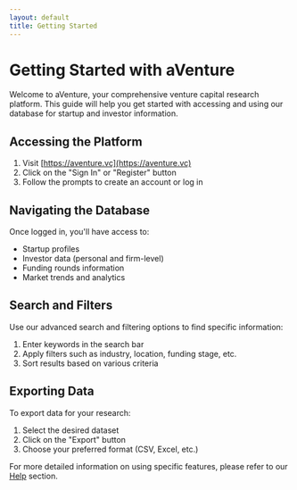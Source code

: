 ```yaml
---
layout: default
title: Getting Started
---
```


# Getting Started with aVenture

Welcome to aVenture, your comprehensive venture capital research platform. This guide will help you get started with accessing and using our database for startup and investor information.

## Accessing the Platform

1. Visit [https://aventure.vc](https://aventure.vc)
2. Click on the "Sign In" or "Register" button
3. Follow the prompts to create an account or log in

## Navigating the Database

Once logged in, you'll have access to:

- Startup profiles
- Investor data (personal and firm-level)
- Funding rounds information
- Market trends and analytics

## Search and Filters

Use our advanced search and filtering options to find specific information:

1. Enter keywords in the search bar
2. Apply filters such as industry, location, funding stage, etc.
3. Sort results based on various criteria

## Exporting Data

To export data for your research:

1. Select the desired dataset
2. Click on the "Export" button
3. Choose your preferred format (CSV, Excel, etc.)

For more detailed information on using specific features, please refer to our [Help](/help) section.
